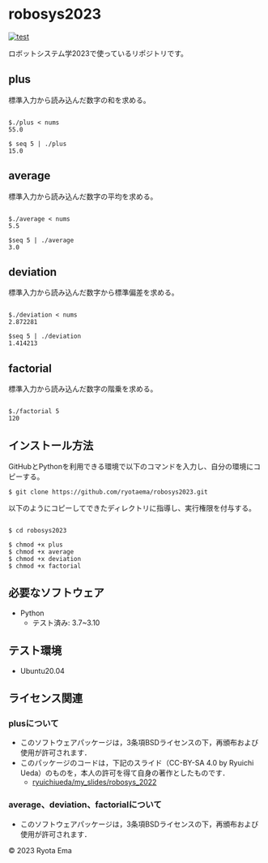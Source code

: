 # robosys2023

[![test](https://github.com/ryotaema/robosys2023/actions/workflows/test.yml/badge.svg)](https://github.com/ryotaema/robosys2023/actions/workflows/test.yml)

ロボットシステム学2023で使っているリポジトリです。

## plus

標準入力から読み込んだ数字の和を求める。

```

$./plus < nums
55.0

$ seq 5 | ./plus 
15.0

```

## average

標準入力から読み込んだ数字の平均を求める。

```

$./average < nums
5.5

$seq 5 | ./average
3.0

```

## deviation

標準入力から読み込んだ数字から標準偏差を求める。
```

$./deviation < nums
2.872281

$seq 5 | ./deviation
1.414213

```

## factorial

標準入力から読み込んだ数字の階乗を求める。

```

$./factorial 5
120

```

## インストール方法

GitHubとPythonを利用できる環境で以下のコマンドを入力し、自分の環境にコピーする。
```
$ git clone https://github.com/ryotaema/robosys2023.git
```
以下のようにコピーしてできたディレクトリに指導し、実行権限を付与する。
```

$ cd robosys2023

$ chmod +x plus
$ chmod +x average 
$ chmod +x deviation
$ chmod +x factorial

```

## 必要なソフトウェア

* Python
  * テスト済み: 3.7~3.10

## テスト環境

* Ubuntu20.04

## ライセンス関連

### plusについて

* このソフトウェアパッケージは，3条項BSDライセンスの下，再頒布および使用が許可されます．
* このパッケージのコードは，下記のスライド（CC-BY-SA 4.0 by Ryuichi Ueda）のものを，本人の許可を得て自身の著作としたものです．
    * [ryuichiueda/my_slides/robosys_2022](https://github.com/ryuichiueda/my_slides/tree/master/robosys_2022)

### average、deviation、factorialについて

* このソフトウェアパッケージは，3条項BSDライセンスの下，再頒布および使用が許可されます．



© 2023 Ryota Ema

